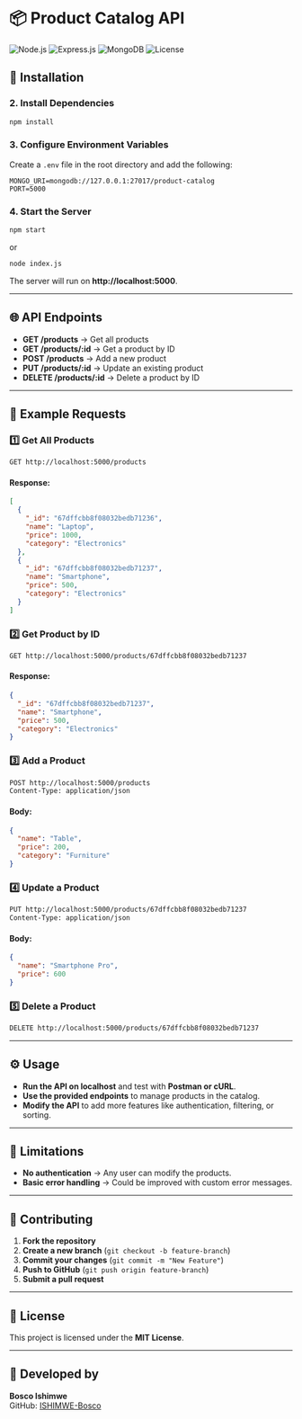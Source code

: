 # 📦 Product Catalog API

![Node.js](https://img.shields.io/badge/Node.js-18.0-green)
![Express.js](https://img.shields.io/badge/Express.js-4.18.2-blue)
![MongoDB](https://img.shields.io/badge/MongoDB-6.0-success)
![License](https://img.shields.io/badge/license-MIT-blue.svg)

## 🔧 Installation

### **2. Install Dependencies**
```bash
npm install
```

### **3. Configure Environment Variables**
Create a `.env` file in the root directory and add the following:
```env
MONGO_URI=mongodb://127.0.0.1:27017/product-catalog
PORT=5000
```

### **4. Start the Server**
```bash
npm start
```
or
```bash
node index.js
```
The server will run on **http://localhost:5000**.

---

## 🌐 API Endpoints  
- **GET /products** → Get all products  
- **GET /products/:id** → Get a product by ID  
- **POST /products** → Add a new product  
- **PUT /products/:id** → Update an existing product  
- **DELETE /products/:id** → Delete a product by ID  

---

## 📌 Example Requests  

### **1️⃣ Get All Products**  
```bash
GET http://localhost:5000/products
```
#### **Response:**  
```json
[
  {
    "_id": "67dffcbb8f08032bedb71236",
    "name": "Laptop",
    "price": 1000,
    "category": "Electronics"
  },
  {
    "_id": "67dffcbb8f08032bedb71237",
    "name": "Smartphone",
    "price": 500,
    "category": "Electronics"
  }
]
```

### **2️⃣ Get Product by ID**  
```bash
GET http://localhost:5000/products/67dffcbb8f08032bedb71237
```
#### **Response:**  
```json
{
  "_id": "67dffcbb8f08032bedb71237",
  "name": "Smartphone",
  "price": 500,
  "category": "Electronics"
}
```

### **3️⃣ Add a Product**  
```bash
POST http://localhost:5000/products
Content-Type: application/json
```
#### **Body:**  
```json
{
  "name": "Table",
  "price": 200,
  "category": "Furniture"
}
```

### **4️⃣ Update a Product**  
```bash
PUT http://localhost:5000/products/67dffcbb8f08032bedb71237
Content-Type: application/json
```
#### **Body:**  
```json
{
  "name": "Smartphone Pro",
  "price": 600
}
```

### **5️⃣ Delete a Product**  
```bash
DELETE http://localhost:5000/products/67dffcbb8f08032bedb71237
```

---

## ⚙️ Usage  
- **Run the API on localhost** and test with **Postman or cURL**.  
- **Use the provided endpoints** to manage products in the catalog.  
- **Modify the API** to add more features like authentication, filtering, or sorting.  

---

## 🚨 Limitations  
- **No authentication** → Any user can modify the products.  
- **Basic error handling** → Could be improved with custom error messages.  

---

## 🤝 Contributing  
1. **Fork the repository**  
2. **Create a new branch** (`git checkout -b feature-branch`)  
3. **Commit your changes** (`git commit -m "New Feature"`)  
4. **Push to GitHub** (`git push origin feature-branch`)  
5. **Submit a pull request**  

---

## 📝 License  
This project is licensed under the **MIT License**.  

---

## 🚀 Developed by  
**Bosco Ishimwe**  
GitHub: [ISHIMWE-Bosco](https://github.com/ISHIMWE-Bosco)  
